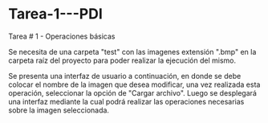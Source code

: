 # Tarea-1---PDI
Tarea # 1 - Operaciones básicas

  Se necesita de una carpeta "test" con las imagenes extensión ".bmp" en la carpeta raíz del proyecto para poder realizar la ejecución del mismo.

  Se presenta una interfaz de usuario a continuación, en donde se debe colocar el nombre de la imagen que desea modificar, una vez realizada esta operación, seleccionar la opción de "Cargar archivo". Luego se desplegará una interfaz mediante la cual podrá realizar las operaciones necesarias sobre la imagen seleccionada.
